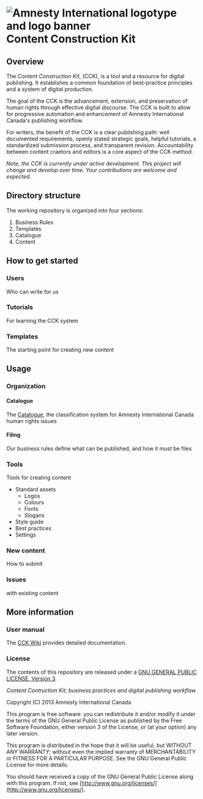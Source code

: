 ![Amnesty International logotype and logo banner](http://amnesty.ca/sites/default/files/ai-lockup-2c-banner.png)
Content Construction Kit
===================================

## Overview

The _Content Construction Kit_, (CCK), is a tool and a resource for digital publishing. It establishes a common foundation of best-practice principles and a system of digital production. 

The goal of the CCK is the advancement, extension, and preservation of human rights through effective digital discourse. The CCK is built to allow for progressive automation and enhancement of Amnesty International Canada's publishing workflow. 

For writers, the benefit of the CCK is a clear publishing path: well documented requirements, openly stated strategic goals, helpful tutorials, a standardized submission process, and transparent revision. Accountability between content craetors and editors is a core aspect of the CCK method.

*Note, the CCK is currently under active development. This project will change and develop over time. Your contributions are welcome and expected.*

## Directory structure

The working repository is organized into four sections:

1. Business Rules
1. Templates
1. Catalogue
1. Content

## How to get started 

### Users

Who can write for us

### Tutorials

For learning the CCK system

### Templates

The starting point for creating new content

## Usage

### Organization

#### Catalogue

The [Catalogue](https://github.com/AmnestyInternational/ContentKit/blob/master/catalogue.md), the classification system for Amnesty International Canada human rights issues

#### Filing

Our business rules define what can be published, and how it must be files

### Tools

Tools for creating content

- Standard assets
	- Logos
	- Colours
	- Fonts
	- Slogans
- Style guide
- Best practices
- Settings

### New content

How to submit

### Issues

with existing content

## More information

### User manual

The [CCK Wiki](https://github.com/AmnestyInternational/ContentKit/wiki) provides detailed documentation.

### License

The contents of this repository are released under a [GNU GENERAL PUBLIC LICENSE, Version 3](/LICENSE.txt). 

_Content Contruction Kit; business practices and digital publishing workflow_

Copyright (C) 2013 Amnesty International Canada

This program is free software: you can redistribute it and/or modify it under the terms of the GNU General Public License as published by the Free Software Foundation, either version 3 of the License, or (at your option) any later version.

This program is distributed in the hope that it will be useful, but WITHOUT ANY WARRANTY; without even the implied warranty of MERCHANTABILITY or FITNESS FOR A PARTICULAR PURPOSE.  See the GNU General Public License for more details.

You should have received a copy of the GNU General Public License along with this program.  If not, see [http://www.gnu.org/licenses/](http://www.gnu.org/licenses/).